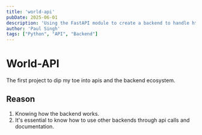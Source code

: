 ```yaml
---
title: 'world-api'
pubDate: 2025-06-01
description: 'Using the FastAPI module to create a backend to handle http requests'
author: 'Paul Singh'
tags: ["Python", "API", "Backend"]
---
```

# World-API

The first project to dip my toe into apis and the backend ecosystem.

## Reason
1. Knowing how the backend works.
2. It's essential to know how to use other backends through api calls and documentation.